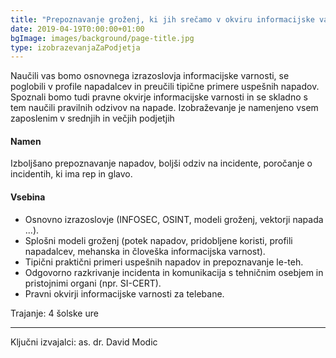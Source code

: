 ```yaml
---
title: "Prepoznavanje groženj, ki jih srečamo v okviru informacijske varnosti"
date: 2019-04-19T0:00:00+01:00
bgImage: images/background/page-title.jpg
type: izobrazevanjaZaPodjetja
---
```

Naučili vas bomo osnovnega izrazoslovja informacijske varnosti, se poglobili v profile napadalcev in preučili tipične primere uspešnih napadov. 
Spoznali bomo tudi pravne okvirje informacijske varnosti in se skladno s tem naučili pravilnih odzivov na napade. 
Izobraževanje je namenjeno vsem zaposlenim v srednjih in večjih podjetjih

#### Namen
Izboljšano prepoznavanje napadov, boljši odziv na incidente, poročanje o incidentih, ki ima rep in glavo.

#### Vsebina
- Osnovno izrazoslovje (INFOSEC, OSINT, modeli groženj, vektorji napada ...).
- Splošni modeli groženj (potek napadov, pridobljene koristi, profili napadalcev, mehanska in človeška informacijska varnost).
- Tipični praktični primeri uspešnih napadov in prepoznavanje le-teh.
- Odgovorno razkrivanje incidenta in komunikacija s tehničnim osebjem in pristojnimi organi (npr. SI-CERT).
- Pravni okvirji informacijske varnosti za telebane.

Trajanje: 4 šolske ure

---

Ključni izvajalci: as. dr. David Modic
